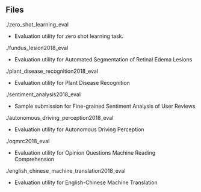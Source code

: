 ## Files ##
./zero_shot_learning_eval
- Evaluation utility for zero shot learning task.

./fundus_lesion2018_eval
- Evaluation utility for Automated Segmentation of Retinal Edema Lesions

./plant_disease_recognition2018_eval
- Evaluation utility for Plant Disease Recognition

./sentiment_analysis2018_eval
- Sample submission for Fine-grained Sentiment Analysis of User Reviews

./autonomous_driving_perception2018_eval
- Evaluation utility for Autonomous Driving Perception

./oqmrc2018_eval
- Evaluation utility for Opinion Questions Machine Reading Comprehension

./english_chinese_machine_translation2018_eval
- Evaluation utility for English-Chinese Machine Translation
